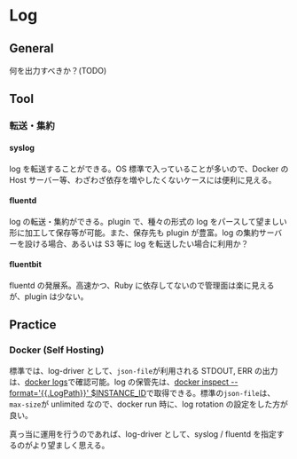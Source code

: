 # Log

## General

何を出力すべきか？(TODO)

## Tool

### 転送・集約

#### syslog

log を転送することができる。OS 標準で入っていることが多いので、Docker の Host サーバー等、わざわざ依存を増やしたくないケースには便利に見える。

#### fluentd

log の転送・集約ができる。plugin で、種々の形式の log をパースして望ましい形に加工して保存等が可能。また、保存先も plugin が豊富。log の集約サーバーを設ける場合、あるいは S3 等に log を転送したい場合に利用か？

#### fluentbit

fluentd の発展系。高速かつ、Ruby に依存してないので管理面は楽に見えるが、plugin は少ない。

## Practice

### Docker (Self Hosting)

標準では、log-driver として、`json-file`が利用される STDOUT, ERR の出力は、[docker logs](https://docs.docker.com/reference/cli/docker/container/logs/)で確認可能。log の保管先は、[docker inspect --format='{{.LogPath}}' $INSTANCE_ID](https://docs.docker.com/reference/cli/docker/inspect/#get-an-instances-log-path)で取得できる。標準の`json-file`は、`max-size`が unlimited なので、docker run 時に、log rotation の設定をした方が良い。

真っ当に運用を行うのであれば、log-driver として、syslog / fluentd を指定するのがより望ましく思える。
